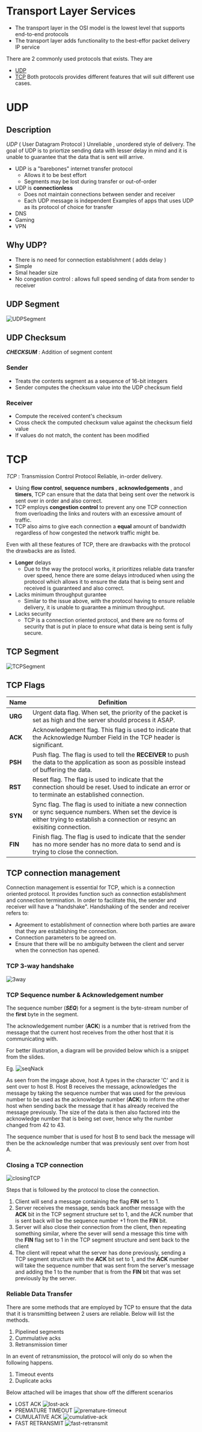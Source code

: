# Transport Layer Services
- The transport layer in the OSI model is the lowest level that supports end-to-end protocols
- The transport layer adds functionality to the best-effor packet delivery IP service

There are 2 commonly used protocols that exists. They are
- [UDP](#UDP)
- [TCP](#TCP)
Both protocols provides different features that will suit different use cases. 
# UDP
## Description 
*UDP* ( User Datagram Protocol ) 
Unreliable , unordered style of delivery. The goal of UDP is to priortize sending data with lesser delay in mind and it is unable to guarantee that the data that is sent will arrive.
- UDP is a "barebones" internet transfer protocol
	- Allows it to be best effort
	- Segments may be lost during transfer or out-of-order
- UDP is **connectionless** 
	- Does not maintain connections between sender and receiver
	- Each UDP message is independent
Examples of apps that uses UDP as its protocol of choice for transfer 
- DNS
- Gaming 
- VPN

## Why UDP?
-  There is no need for connection establishment ( adds delay )
-  Simple
-  Smal header size
-  No congestion control : allows full speed sending of data from sender to receiver

## UDP Segment

![UDPSegment](https://github.com/greed-k/DP-Study/blob/master/CSD%202160%20(Networking)/images/udpSegment.png)

## UDP Checksum
***CHECKSUM*** : Addition of segment content
### Sender
- Treats the contents segment as a sequence of 16-bit integers
- Sender computes the checksum value into the UDP checksum field
### Receiver
- Compute the received content's checksum
- Cross check the computed checksum value against the checksum field value
- If values do not match, the content has been modified

# TCP
*TCP* : Transmission Control Protocol
Reliable, in-order delivery. 
- Using **flow control**, **sequence numbers** , **acknowledgements** , and **timers**, TCP can ensure that the data that being sent over the network is sent over in order and also correct.
- TCP employs **congestion control** to prevent any one TCP connection from overloading the links and routers with an excessive amount of traffic.
- TCP also aims to give each connection a **equal** amount of bandwidth regardless of how congested the network traffic might be.

Even with all these features of TCP, there are drawbacks with the protocol the drawbacks are as listed.
- **Longer** delays
	- Due to the way the protocol works, it prioritizes reliable data transfer over speed, hence there are some delays introduced when using the protocol which allows it to ensure the data that is being sent and received is guaranteed and also correct.
- Lacks minimum throughput gurantee
	- Similar to the issue above, with the protocol having to ensure reliable delivery, it is unable to guarantee a minimum throughput.
- Lacks security
	- TCP is a connection oriented protocol, and there are no forms of security that is put in place to ensure what data is being sent is fully secure.
## TCP Segment

![TCPSegment](https://github.com/greed-k/DP-Study/blob/master/CSD%202160%20(Networking)/images/tcpSegment.png)

## TCP Flags
|Name | Definition|
|-------|-------|
|**URG**|Urgent data flag. When set, the priority of the packet is set as high and the server should process it ASAP.|
|**ACK**|Acknowledgement flag. This flag is used to indicate that the Acknowledge Number Field in the TCP header is significant.|
|**PSH**|Push flag. The flag is used to tell the **RECEIVER** to push the data to the application as soon as possible instead of buffering the data.|
|**RST**|Reset flag. The flag is used to indicate that the connection should be reset. Used to indicate an error or to terminate an established connection.|
|**SYN**|Sync flag. The flag is used to initiate a new connection or sync sequence numbers. When set the device is either trying to establish a connection or resync an exisiting connection.|
|**FIN**|Finish flag. The flag is used to indicate that the sender has no more sender has no more data to send and is trying to close the connection.|

## TCP connection management 
Connection management is essential for TCP, which is a connection oriented protocol. It provides function such as connection establishment and connection termination. In order to facilitate this, the sender and receiver will have a "handshake". 
Handshaking of the sender and receiver refers to: 
- Agreement to establishment of connection where both parties are aware that they are establishing the connection.
- Connection parameters to be agreed on.
- Ensure that there will be no ambiguity between the client and server when the connection has opened.
### TCP 3-way handshake

![3way](https://github.com/greed-k/DP-Study/blob/master/CSD%202160%20(Networking)/images/3wayHandshake.png)

### TCP Sequence number & Acknowledgement number
The sequence number (***SEQ***) for a segment is the byte-stream number of the **first** byte in the segment.

The acknowledgement number (**ACK**) is a number that is retrived from the message that the current host receives from the other host that it is communicating with.

For better illustration, a diagram will be provided below which is a snippet from the slides.

Eg. 
![seqNack]()

As seen from the imgage above, host A types in the character 'C' and it is sent over to host B. 
Host B receives the message, acknowledges the message by taking the sequence number that was used for the previous number to be used as the acknowledge number (**ACK**) to inform the other host when sending back the message that it has already received the message previously. The size of the data is then also factored into the acknowledge number that is being set over, hence why the number changed from 42 to 43.

The sequence number that is used for host B to send back the message will then be the acknowledge number that was previously sent over from host A.

### Closing a TCP connection

![closingTCP]()

Steps that is followed by the protocol to close the connection.
1. Client will send a message containing the flag **FIN** set to 1.
2. Server receives the message, sends back another message with the **ACK** bit in the TCP segment structure set to 1, and the ACK number that is sent back will be the sequence number +1 from the **FIN** bit.
3. Server will also close their connection from the client, then repeating something similar, where the sever will send a message this time with the **FIN** flag set to 1 in the TCP segment structure and sent back to the client
4. The client will repeat what the server has done previously, sending a TCP segment structure with the **ACK** bit set to 1, and the **ACK** number will take the sequence number that was sent from the server's message and adding the 1 to the number that is from the **FIN** bit that was set previously  by the server.

### Reliable Data Transfer
There are some methods that are employed by TCP to ensure that the data that it is transmitting between 2  users are reliable. Below will list the methods.
1. Pipelined segments
2. Cummulative acks
3. Retransmission timer

In an event of retransmission, the protocol will only do so when the following happens.
1. Timeout events
2. Duplicate acks

Below attached will be images that show off the different scenarios
- LOST ACK 
![lost-ack]()
- PREMATURE TIMEOUT
![premature-timeout]()
- CUMULATIVE ACK
![cumulative-ack]()
- FAST RETRANSMIT
![fast-retransmit]()

![]()
